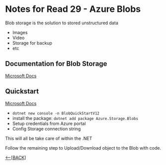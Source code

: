 # Notes for Read 29 - Azure Blobs

Blob storage is the solution to stored unstructured data
+ Images
+ Video
+ Storage for backup
+ etc

## Documentation for Blob Storage
[Microsoft Docs](https://docs.microsoft.com/en-us/azure/storage/)

## Quickstart
[Microsoft Docs](https://docs.microsoft.com/en-us/azure/storage/blobs/storage-quickstart-blobs-dotnet?tabs=windows)

+ `dotnet new console -n BlobQuickStartV12`
+ install the package: `dotnet add package Azure.Storage.Blobs`
+ Setup credentials from Azure portal
+ Config Storage connection string


This will all be take care of within the .NET

Follow the remaining step to Upload/Download object to the Blob with code.

[&lt;--&#91;BACK&#93;](/README.md)
